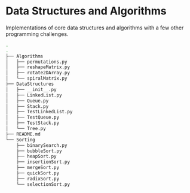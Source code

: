 # Data Structures and Algorithms

Implementations of core data structures and algorithms with a few other programming challenges.

``` bash
.
.
├── Algorithms
│   ├── permutations.py
│   ├── reshapeMatrix.py
│   ├── rotate2DArray.py
│   └── spiralMatrix.py
├── DataStructures
│   ├── __init__.py
│   ├── LinkedList.py
│   ├── Queue.py
│   ├── Stack.py
│   ├── TestLinkedList.py
│   ├── TestQueue.py
│   ├── TestStack.py
│   └── Tree.py
├── README.md
└── Sorting
    ├── binarySearch.py
    ├── bubbleSort.py
    ├── heapSort.py
    ├── insertionSort.py
    ├── mergeSort.py
    ├── quickSort.py
    ├── radixSort.py
    └── selectionSort.py
```
